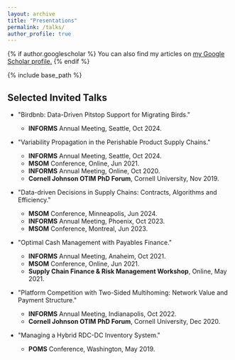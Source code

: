 ```yaml
---
layout: archive
title: "Presentations"
permalink: /talks/
author_profile: true
---
```


{% if author.googlescholar %}
  You can also find my articles on <u><a href="{{author.googlescholar}}">my Google Scholar profile</a>.</u>
{% endif %}

{% include base_path %}

## Selected Invited Talks
* "Birdbnb: Data-Driven Pitstop Support for Migrating Birds."
  * **INFORMS** Annual Meeting, Seattle, Oct 2024.  

* "Variability Propagation in the Perishable Product Supply Chains."
  * **INFORMS** Annual Meeting, Seattle, Oct 2024.  
  * **MSOM** Conference, Online, Jun 2021.
  * **INFORMS** Annual Meeting, Online, Oct 2020.
  * **Cornell Johnson OTIM PhD Forum**, Cornell University, Nov 2019.

* "Data-driven Decisions in Supply Chains: Contracts, Algorithms and Efficiency."
  * **MSOM** Conference, Minneapolis, Jun 2024.  
  * **INFORMS** Annual Meeting, Phoenix, Oct 2023.  
  * **MSOM** Conference, Montreal, Jun 2023.  

* "Optimal Cash Management with Payables Finance."
  * **INFORMS** Annual Meeting, Anaheim, Oct 2021.
  * **MSOM** Conference, Online, Jun 2021.
  * **Supply Chain Finance & Risk Management Workshop**, Online, May 2021.

* "Platform Competition with Two-Sided Multihoming: Network Value and Payment Structure."
  * **INFORMS** Annual Meeting, Indianapolis, Oct 2022.
  * **Cornell Johnson OTIM PhD Forum**, Cornell University, Dec 2020.

* "Managing a Hybrid RDC-DC Inventory System."
  * **POMS** Conference, Washington, May 2019.
